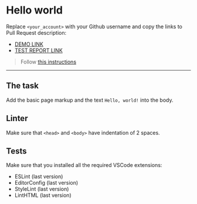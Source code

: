 # Hello world

Replace `<your_account>` with your Github username and copy the links to Pull Request description:
- [DEMO LINK](https://Mykola-Borodavka.github.io/layout_hello-world/)
- [TEST REPORT LINK](https://Mykola-Borodavka.github.io/layout_hello-world/report/html_report/)

> Follow [this instructions](https://mate-academy.github.io/layout_task-guideline/#how-to-solve-the-layout-tasks-on-github)
___

## The task

Add the basic page markup and the text `Hello, world!` into the body.

## Linter

Make sure that `<head>` and `<body>` have indentation of 2 spaces.

## Tests

Make sure that you installed all the required VSCode extensions:

- ESLint (last version)
- EditorConfig (last version)
- StyleLint (last version)
- LintHTML (last version)

